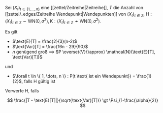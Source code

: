 Sei $(X_t)_{t \in \{ 1, \dots, n \}}$ eine [[zettel/Zeitreihe|Zeitreihe]], $T$ die Anzahl von [[zettel/_edges/Zeitreihe Wendepunkt|Wendepunkten]] von $(X_t)_{t \in \mathbb{Z}}$, $\text{H} : (X_t)_{t \in \mathbb{Z}} \sim \text{WN}(0, \sigma^2), \text{K} : (X_t)_{t \in \mathbb{Z}} \not\sim \text{WN}(0, \sigma^2)$.

Es gilt
- $\text{E}[T] = \frac{2}{3}(n-2)$
- $\text{Var}[T] = \frac{16n - 29}{90}$
- $n$ genügend groß $\implies$ $P \overset{V}{\approx} \mathcal{N}(\text{E}[T], \text{Var}[T])$

und
- $\forall t \in \{ 1, \dots, n \} : P(t \text{ ist ein Wendepunkt}) = \frac{1}{2}$, falls $\text{H}$ gültig ist

Verwerfe $\text{H}$, falls

$$
	\frac{|T - \text{E}[T]|}{\sqrt{\text{Var}[T]}} \gt \Psi_{1-\frac{\alpha}{2}}
$$